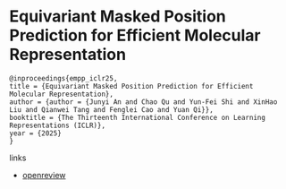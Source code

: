 # Equivariant Masked Position Prediction for Efficient Molecular Representation

```
@inproceedings{empp_iclr25,
title = {Equivariant Masked Position Prediction for Efficient Molecular Representation},
author = {author = {Junyi An and Chao Qu and Yun-Fei Shi and XinHao Liu and Qianwei Tang and Fenglei Cao and Yuan Qi}},
booktitle = {The Thirteenth International Conference on Learning Representations (ICLR)},
year = {2025}
}
```

links
- [openreview](https://openreview.net/forum?id=Nue5iMj8n6)
